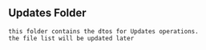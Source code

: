 ## Updates Folder 
    this folder contains the dtos for Updates operations.
    the file list will be updated later


    
<!-- First write date: 03:24 22.08.2022 -->
<!-- Update date: Null -->

